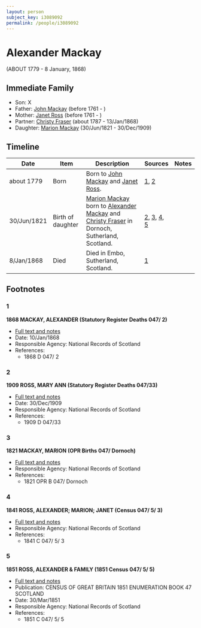 ```yaml
---
layout: person
subject_key: i3089092
permalink: /people/i3089092
---
```


# Alexander Mackay
(ABOUT 1779 - 8 January, 1868)

## Immediate Family

* Son: X
* Father: [John Mackay](./@97558120@-john-mackay-b1761-d.md) (before 1761 - )
* Mother: [Janet Ross](./@34312672@-janet-ross-b1761-d.md) (before 1761 - )
* Partner: [Christy Fraser](./@45275253@-christy-fraser-b1787-d1868-1-13.md) (about 1787 - 13/Jan/1868)
* Daughter: [Marion Mackay](./@78930004@-marion-mackay-b1821-6-30-d1909-12-30.md) (30/Jun/1821 - 30/Dec/1909)

## Timeline

Date | Item | Description | Sources | Notes
---|---|---|---|---
about 1779 | Born | Born to [John Mackay](./@97558120@-john-mackay-b1761-d.md) and [Janet Ross](./@34312672@-janet-ross-b1761-d.md). | [1](#1), [2](#2) | 
30/Jun/1821 | Birth of daughter | [Marion Mackay](./@78930004@-marion-mackay-b1821-6-30-d1909-12-30.md) born to [Alexander Mackay](./@3089092@-alexander-mackay-b1779-d1868-1-8.md) and [Christy Fraser](./@45275253@-christy-fraser-b1787-d1868-1-13.md) in Dornoch, Sutherland, Scotland. | [2](#2), [3](#3), [4](#4), [5](#5) | 
8/Jan/1868 | Died | Died in Embo, Sutherland, Scotland. | [1](#1) | 

## Footnotes

### 1

**1868 MACKAY, ALEXANDER (Statutory Register Deaths 047/ 2)**

* [Full text and notes](../sources/@9056121@-1868-mackay,-alexander-statutory-register-deaths-047-2-.md)
* Date: 10/Jan/1868
* Responsible Agency: National Records of Scotland
* References: 
  * 1868 D 047/ 2

### 2

**1909 ROSS, MARY ANN (Statutory Register Deaths 047/33)**

* [Full text and notes](../sources/@62343074@-1909-ross,-mary-ann-statutory-register-deaths-047-33-.md)
* Date: 30/Dec/1909
* Responsible Agency: National Records of Scotland
* References: 
  * 1909 D 047/33

### 3

**1821 MACKAY, MARION (OPR Births 047/ Dornoch)**

* [Full text and notes](../sources/@78629056@-1821-mackay,-marion-opr-births-047-dornoch-.md)
* Responsible Agency: National Records of Scotland
* References: 
  * 1821 OPR B 047/ Dornoch

### 4

**1841 ROSS, ALEXANDER; MARION; JANET (Census 047/ 5/ 3)**

* [Full text and notes](../sources/@19492840@-1841-ross,-alexander;-marion;-janet-census-047-5-3-.md)
* Responsible Agency: National Records of Scotland
* References: 
  * 1841 C 047/ 5/ 3

### 5

**1851 ROSS, ALEXANDER & FAMILY (1851 Census 047/ 5/ 5)**

* [Full text and notes](../sources/@35345962@-1851-ross,-alexander-&-family-1851-census-047-5-5-.md)
* Publication: CENSUS OF GREAT BRITAIN 1851 ENUMERATION BOOK 47 SCOTLAND
* Date: 30/Mar/1851
* Responsible Agency: National Records of Scotland
* References: 
  * 1851 C 047/ 5/ 5

